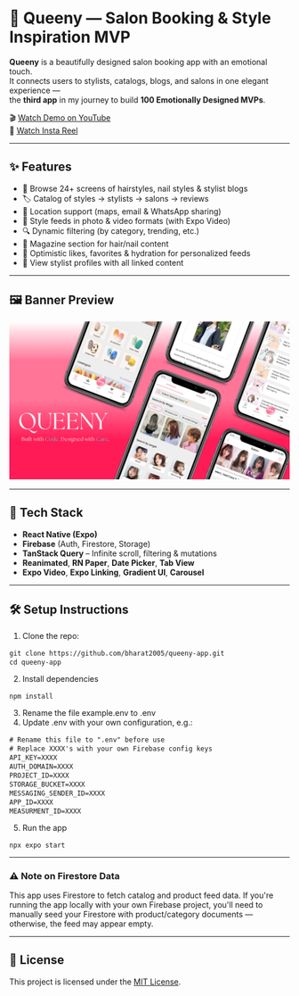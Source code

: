 # 👑 Queeny — Salon Booking & Style Inspiration MVP

**Queeny** is a beautifully designed salon booking app with an emotional touch.  
It connects users to stylists, catalogs, blogs, and salons in one elegant experience —  
the **third app** in my journey to build **100 Emotionally Designed MVPs**.

🎬 [Watch Demo on YouTube](https://youtu.be/YOUR_QUEENY_DEMO_LINK)  
📱 [Watch Insta Reel](https://www.instagram.com/reel/YOUR_QUEENY_REEL_LINK)

---

## ✨ Features

- 💇 Browse 24+ screens of hairstyles, nail styles & stylist blogs
- 🏷️ Catalog of styles → stylists → salons → reviews
- 📍 Location support (maps, email & WhatsApp sharing)
- 🎥 Style feeds in photo & video formats (with Expo Video)
- 🔍 Dynamic filtering (by category, trending, etc.)
- 🧾 Magazine section for hair/nail content
- 💬 Optimistic likes, favorites & hydration for personalized feeds
- 🙋 View stylist profiles with all linked content

---

## 🖼️ Banner Preview

![Queeny Banner](./media/Queeny%20Banner.png)

---

## 🧠 Tech Stack

- **React Native (Expo)**
- **Firebase** (Auth, Firestore, Storage)
- **TanStack Query** – Infinite scroll, filtering & mutations
- **Reanimated**, **RN Paper**, **Date Picker**, **Tab View**
- **Expo Video**, **Expo Linking**, **Gradient UI**, **Carousel**

---

## 🛠️ Setup Instructions

1. Clone the repo:
```
git clone https://github.com/bharat2005/queeny-app.git
cd queeny-app
```
2. Install dependencies
```
npm install
```
3. Rename the file example.env to .env
4. Update .env with your own configuration, e.g.:
```
# Rename this file to ".env" before use
# Replace XXXX's with your own Firebase config keys 
API_KEY=XXXX
AUTH_DOMAIN=XXXX
PROJECT_ID=XXXX
STORAGE_BUCKET=XXXX
MESSAGING_SENDER_ID=XXXX
APP_ID=XXXX
MEASURMENT_ID=XXXX
```
 5. Run the app 
```
npx expo start
```

---

### ⚠️ Note on Firestore Data

This app uses Firestore to fetch catalog and product feed data.
If you're running the app locally with your own Firebase project, you'll need to manually seed your Firestore with product/category documents — otherwise, the feed may appear empty.

---

## 📄 License  
This project is licensed under the [MIT License](./LICENSE).

